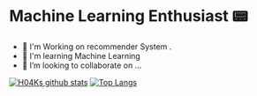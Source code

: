 # Machine Learning Enthusiast 📟

- 🔭 I'm Working on recommender System .
- 🌱 I'm learning Machine Learning
- 👯 I’m looking to collaborate on ...

[![H04Ks github stats](https://github-readme-stats.vercel.app/api?username=H04K)](https://github.com/anuraghazra/github-readme-stats)
[![Top Langs](https://github-readme-stats.vercel.app/api/top-langs/?username=H04K)](https://github.com/anuraghazra/github-readme-stats)
